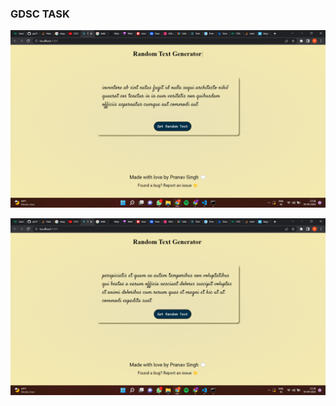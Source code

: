 ### GDSC TASK

![alt text](https://github.com/ps2997/GDSC-TASK/blob/master/src/assets/readmeImg1.png?raw=true)

![alt text](https://github.com/ps2997/GDSC-TASK/blob/master/src/assets/readmeImg2.png?raw=true)